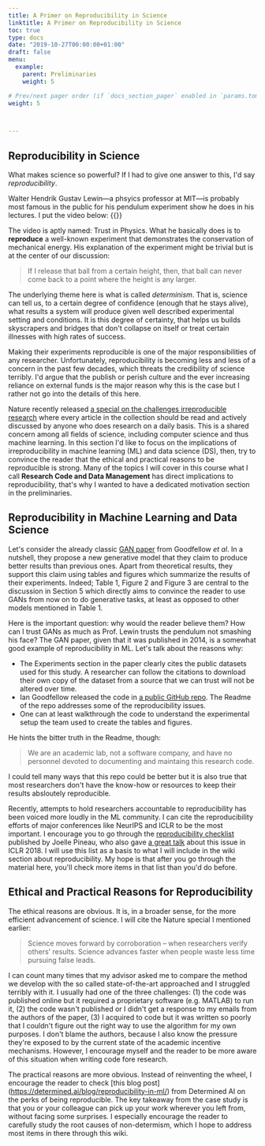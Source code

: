```yaml
---
title: A Primer on Reproducibility in Science
linktitle: A Primer on Reproducibility in Science 
toc: true
type: docs
date: "2019-10-27T00:00:00+01:00"
draft: false
menu:
  example:
    parent: Preliminaries
    weight: 5

# Prev/next pager order (if `docs_section_pager` enabled in `params.toml`)
weight: 5



---
```


## Reproducibility in Science

What makes science so powerful? If I had to give one answer to this, I'd say *reproducibility*.

Walter Hendrik Gustav Lewin—a phsyics professor at MIT—is probably most famous in the public for his pendulum experiment show he does in his lectures.
I put the video below:
{{<youtube xXXF2C-vrQE>}}

The video is aptly named: Trust in Physics.
What he basically does is to __reproduce__ a well-known experiment that demonstrates the conservation of mechanical energy.
His explanation of the experiment might be trivial but is at the center of our discussion:

> If I release that ball from a certain height, then, that ball can never come back to a point where the height is any larger.

The underlying theme here is what is called _determinism_. 
That is, science can tell us, to a certain degree of confidence (enough that he stays alive), what results a system will produce given well described experimental setting and conditions.
It is this degree of certainty, that helps us builds skyscrapers and bridges that don't collapse on itself or treat certain illnesses with high rates of success.

Making their experiments reproducible is one of the major responsibilities of any researcher. 
Unfortunately, reproducibility is becoming less and less of a concern in the past few decades, which threats the credibility of science terribly.
I'd argue that the publish or perish culture and the ever increasing reliance on external funds is the major reason why this is the case but I rather not go into the details of this here.

Nature recently released [a special on the challenges irreproducible research](https://www.nature.com/collections/prbfkwmwvz) where every article in the collection should be read and actively discussed by anyone who does research on a daily basis.
This is a shared concern among all fields of science, including computer science and thus machine learning.
In this section I'd like to focus on the implications of irreproducibility in machine learning (ML) and data science (DS), then, try to convince the reader that the ethical and practical reasons to be reproducible is strong.
Many of the topics I will cover in this course what I call __Research Code and Data Management__ has direct implications to reproducibility, that's why I wanted to have a dedicated motivation section in the preliminaries.

## Reproducibility in Machine Learning and Data Science

Let's consider the already classic [GAN paper](https://papers.nips.cc/paper/5423-generative-adversarial-nets.pdf) from Goodfellow *et al*.
In a nutshell, they propose a new generative model that they claim to produce better results than previous ones.
Apart from theoretical results, they support this claim using tables and figures which summarize the results of their experiments.
Indeed; Table 1, Figure 2 and Figure 3 are central to the discussion in Section 5 which directly aims to convince the reader to use GANs from now on to do generative tasks, at least as opposed to other models mentioned in Table 1.

Here is the important question: why would the reader believe them?
How can I trust GANs as much as Prof. Lewin trusts the pendulum not smashing his face?
The GAN paper, given that it was published in 2014, is a somewhat good example of reproducibility in ML.
Let's talk about the reasons why:

* The Experiments section in the paper clearly cites the public datasets used for this study. A researcher can follow the citations to download their own copy of the dataset from a source that we can trust will not be altered over time.
* Ian Goodfellow released the code in [a public GitHub repo](https://github.com/goodfeli/adversarial). The Readme of the repo addresses some of the reproducibility issues.
* One can at least walkthrough the code to understand the experimental setup the team used to create the tables and figures.

He hints the bitter truth in the Readme, though:

>We are an academic lab, not a software company, and have no personnel devoted to documenting and maintaing this research code.

I could tell many ways that this repo could be better but it is also true that most researchers don't have the know-how or resources to keep their results absloutely reproducible.

Recently, attempts to hold researchers accountable to reproducibility has been voiced more loudly in the ML community. 
I can cite the reproducibility efforts of major conferences like NeurIPS and ICLR to be the most important.
I encourage you to go through the [reproducibility checklist](https://www.cs.mcgill.ca/~jpineau/ReproducibilityChecklist.pdf) published by Joelle Pineau, who also gave [a great talk](https://www.youtube.com/watch?v=Vh4H0gOwdIg) about this issue in ICLR 2018.
I will use this list as a basis to what I will include in the wiki section about reproducibility.
My hope is that after you go through the material here, you'll check more items in that list than you'd do before.

## Ethical and Practical Reasons for Reproducibility

The ethical reasons are obvious.
It is, in a broader sense, for the more efficient advancement of science.
I will cite the Nature special I mentioned earlier:

> Science moves forward by corroboration – when researchers verify others’ results. Science advances faster when people waste less time pursuing false leads.

I can count many times that my advisor asked me to compare the method we develop with the so called state-of-the-art approached and I struggled terribly with it. 
I usually had one of the three challenges: (1) the code was published online but it required a proprietary software (e.g. MATLAB) to run it, (2) the code wasn't published or I didn't get a response to my emails from the authors of the paper, (3) I acquired to code but it was written so poorly that I couldn't figure out the right way to use the algorithm for my own purposes.
I don't blame the authors, because I also know the pressure they're exposed to by the current state of the academic incentive mechanisms.
However, I encourage myself and the reader to be more aware of this situation when writing code fore research.

The practical reasons are more obvious.
Instead of reinventing the wheel, I encourage the reader to check [this blog post] (https://determined.ai/blog/reproducibility-in-ml/) from Determined AI on the perks of being reproducible.
The key takeaway from the case study is that you or your colleague can pick up your work wherever you left from, without facing some surprises.
I especially encourage the reader to carefully study the root causes of non-determism, which I hope to address most items in there through this wiki.



